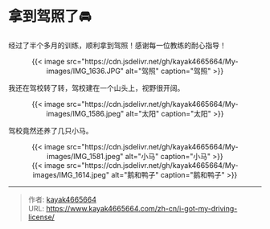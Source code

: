 # 拿到驾照了🚘


经过了半个多月的训练，顺利拿到驾照！感谢每一位教练的耐心指导！
<!--more-->

<div align="center">
{{< image src="https://cdn.jsdelivr.net/gh/kayak4665664/My-images/IMG_1636.JPG" alt="驾照" caption="驾照" >}}
</div>

我还在驾校转了转，驾校建在一个山头上，视野很开阔。

<div align="center">
{{< image src="https://cdn.jsdelivr.net/gh/kayak4665664/My-images/IMG_1586.jpeg" alt="太阳" caption="太阳" >}}
</div>

驾校竟然还养了几只小马。

<div align="center">
{{< image src="https://cdn.jsdelivr.net/gh/kayak4665664/My-images/IMG_1581.jpeg" alt="小马" caption="小马" >}}
</div>

<div align="center">
{{< image src="https://cdn.jsdelivr.net/gh/kayak4665664/My-images/IMG_1614.jpeg" alt="鹅和鸭子" caption="鹅和鸭子" >}}
</div>

---

> 作者: [kayak4665664](https://github.com/kayak4665664)  
> URL: https://www.kayak4665664.com/zh-cn/i-got-my-driving-license/  


